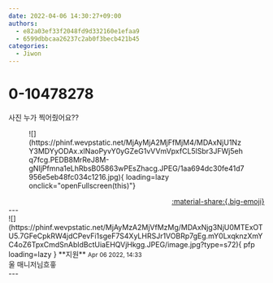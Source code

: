```yaml
---
date: 2022-04-06 14:30:27+09:00
authors:
  - e82a03ef33f2048fd9d332160e1efaa9
  - 6599dbbcaa26237c2ab0f3becb421b45
categories:
  - Jiwon
---
```


# 0-10478278

<div class="post-container" markdown="1">
<div class="content-container md-sidebar__scrollwrap" markdown="1">

사진 누가 찍어줬어요??
<figure markdown="1">
![](https://phinf.wevpstatic.net/MjAyMjA2MjFfMjM4/MDAxNjU1NzY3MDYyODAx.xINaoPyvY0yGZeG1vVVmVpxfCL5lSbr3JFWj5ehq7fcg.PEDB8MrReJ8M-gNIjPfmna1eLhRbsB05863wPEsZhacg.JPEG/1aa694dc30fe41d7956e5eb48fc034c1216.jpg){ loading=lazy onclick="openFullscreen(this)"}
</figure>


</div>
</div>

<div style="text-align: right;" markdown="1">
<a href="https://weverse.io/fromis9/fanpost/0-10478278" style="text-align: right;">:material-share:{.big-emoji}</a>
</div>
---

<div class="comments-container md-sidebar__scrollwrap" markdown="1">
<div class="comment" markdown="1">
<div class='id-container' markdown="1">
![](https://phinf.wevpstatic.net/MjAyMzA2MjVfMzMg/MDAxNjg3NjU0MTExOTU5.7GFeCpkRW4jdCPevFi1sgeF7S4XyLHRSJr1VOBRp7gEg.mY0LxqknzXmYC4oZ6TpxCmdSnAbldBctUiaEHQVjHkgg.JPEG/image.jpg?type=s72){ pfp loading=lazy }
**<span class="artist">지원</span>** <small>Apr 06 2022, 14:33</small><br>
</div>
<div class='comment-body' markdown="1">
울 매니저님흐흫
</div>
</div>
</div>
---
